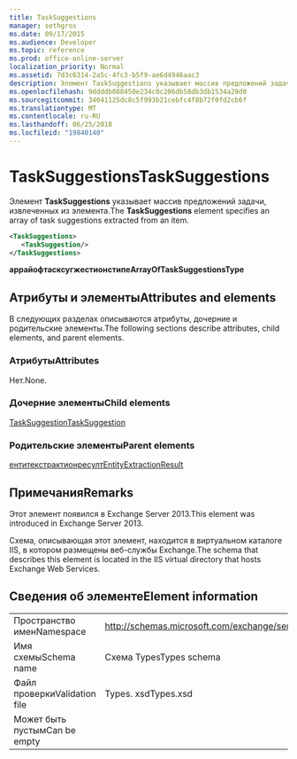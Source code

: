 ```yaml
---
title: TaskSuggestions
manager: sethgros
ms.date: 09/17/2015
ms.audience: Developer
ms.topic: reference
ms.prod: office-online-server
localization_priority: Normal
ms.assetid: 7d3c6314-2a5c-4fc3-b5f9-ae6d4946aac3
description: Элемент TaskSuggestions указывает массив предложений задачи, извлеченных из элемента.
ms.openlocfilehash: 9ddddb088450e234c0c206db58db3db1534a29d0
ms.sourcegitcommit: 34041125dc8c5f993b21cebfc4f8b72f0fd2cb6f
ms.translationtype: MT
ms.contentlocale: ru-RU
ms.lasthandoff: 06/25/2018
ms.locfileid: "19840140"
---
```

# <a name="tasksuggestions"></a><span data-ttu-id="58308-103">TaskSuggestions</span><span class="sxs-lookup"><span data-stu-id="58308-103">TaskSuggestions</span></span>

<span data-ttu-id="58308-104">Элемент **TaskSuggestions** указывает массив предложений задачи, извлеченных из элемента.</span><span class="sxs-lookup"><span data-stu-id="58308-104">The **TaskSuggestions** element specifies an array of task suggestions extracted from an item.</span></span> 
  
```XML
<TaskSuggestions>
   <TaskSuggestion/>
</TaskSuggestions>
```

<span data-ttu-id="58308-105">**аррайофтасксугжестионстипе**</span><span class="sxs-lookup"><span data-stu-id="58308-105">**ArrayOfTaskSuggestionsType**</span></span>

## <a name="attributes-and-elements"></a><span data-ttu-id="58308-106">Атрибуты и элементы</span><span class="sxs-lookup"><span data-stu-id="58308-106">Attributes and elements</span></span>

<span data-ttu-id="58308-107">В следующих разделах описываются атрибуты, дочерние и родительские элементы.</span><span class="sxs-lookup"><span data-stu-id="58308-107">The following sections describe attributes, child elements, and parent elements.</span></span>
  
### <a name="attributes"></a><span data-ttu-id="58308-108">Атрибуты</span><span class="sxs-lookup"><span data-stu-id="58308-108">Attributes</span></span>

<span data-ttu-id="58308-109">Нет.</span><span class="sxs-lookup"><span data-stu-id="58308-109">None.</span></span>
  
### <a name="child-elements"></a><span data-ttu-id="58308-110">Дочерние элементы</span><span class="sxs-lookup"><span data-stu-id="58308-110">Child elements</span></span>

[<span data-ttu-id="58308-111">TaskSuggestion</span><span class="sxs-lookup"><span data-stu-id="58308-111">TaskSuggestion</span></span>](tasksuggestion.md)
  
### <a name="parent-elements"></a><span data-ttu-id="58308-112">Родительские элементы</span><span class="sxs-lookup"><span data-stu-id="58308-112">Parent elements</span></span>

[<span data-ttu-id="58308-113">ентитекстрактионресулт</span><span class="sxs-lookup"><span data-stu-id="58308-113">EntityExtractionResult</span></span>](entityextractionresult.md)
  
## <a name="remarks"></a><span data-ttu-id="58308-114">Примечания</span><span class="sxs-lookup"><span data-stu-id="58308-114">Remarks</span></span>

<span data-ttu-id="58308-115">Этот элемент появился в Exchange Server 2013.</span><span class="sxs-lookup"><span data-stu-id="58308-115">This element was introduced in Exchange Server 2013.</span></span>
  
<span data-ttu-id="58308-116">Схема, описывающая этот элемент, находится в виртуальном каталоге IIS, в котором размещены веб-службы Exchange.</span><span class="sxs-lookup"><span data-stu-id="58308-116">The schema that describes this element is located in the IIS virtual directory that hosts Exchange Web Services.</span></span>
  
## <a name="element-information"></a><span data-ttu-id="58308-117">Сведения об элементе</span><span class="sxs-lookup"><span data-stu-id="58308-117">Element information</span></span>

|||
|:-----|:-----|
|<span data-ttu-id="58308-118">Пространство имен</span><span class="sxs-lookup"><span data-stu-id="58308-118">Namespace</span></span>  <br/> |http://schemas.microsoft.com/exchange/services/2006/types  <br/> |
|<span data-ttu-id="58308-119">Имя схемы</span><span class="sxs-lookup"><span data-stu-id="58308-119">Schema name</span></span>  <br/> |<span data-ttu-id="58308-120">Схема Types</span><span class="sxs-lookup"><span data-stu-id="58308-120">Types schema</span></span>  <br/> |
|<span data-ttu-id="58308-121">Файл проверки</span><span class="sxs-lookup"><span data-stu-id="58308-121">Validation file</span></span>  <br/> |<span data-ttu-id="58308-122">Types. xsd</span><span class="sxs-lookup"><span data-stu-id="58308-122">Types.xsd</span></span>  <br/> |
|<span data-ttu-id="58308-123">Может быть пустым</span><span class="sxs-lookup"><span data-stu-id="58308-123">Can be empty</span></span>  <br/> ||
   

